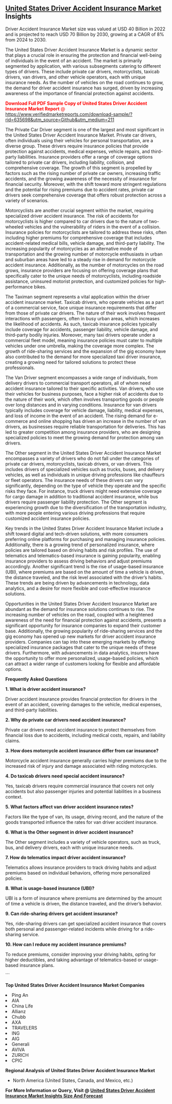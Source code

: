 <h2><a href="https://www.verifiedmarketreports.com/download-sample/?rid=635698&amp;utm_source=Github&amp;utm_medium=211" target="_blank">United States Driver Accident Insurance Market</a> Insights</h2><p>Driver Accident Insurance Market size was valued at USD 40 Billion in 2022 and is projected to reach USD 70 Billion by 2030, growing at a CAGR of 8% from 2024 to 2030.</p><p><p>The United States Driver Accident Insurance Market is a dynamic sector that plays a crucial role in ensuring the protection and financial well-being of individuals in the event of an accident. The market is primarily segmented by application, with various subsegments catering to different types of drivers. These include private car drivers, motorcyclists, taxicab drivers, van drivers, and other vehicle operators, each with unique insurance needs. As the number of vehicles on the road continues to grow, the demand for driver accident insurance has surged, driven by increasing awareness of the importance of financial protection against accidents. <p><span class=""><span style="color: #ff0000;"><strong>Download Full PDF Sample Copy of United States Driver Accident Insurance Market Report</strong> @ </span><a href="https://www.verifiedmarketreports.com/download-sample/?rid=635698&amp;utm_source=Github&amp;utm_medium=211" target="_blank">https://www.verifiedmarketreports.com/download-sample/?rid=635698&amp;utm_source=Github&amp;utm_medium=211</a></span></p></p><p>The Private Car Driver segment is one of the largest and most significant in the United States Driver Accident Insurance Market. Private car drivers, often individuals using their vehicles for personal transportation, are a diverse group. These drivers require insurance policies that provide protection against accidents, medical expenses, vehicle repairs, and third-party liabilities. Insurance providers offer a range of coverage options tailored to private car drivers, including liability, collision, and comprehensive coverage. The growth of this segment is propelled by factors such as the rising number of private car owners, increasing traffic accidents, and the growing awareness of the necessity of insurance for financial security. Moreover, with the shift toward more stringent regulations and the potential for rising premiums due to accident rates, private car drivers seek comprehensive coverage that offers robust protection across a variety of scenarios.<p>Motorcyclists are another crucial segment within the market, requiring specialized driver accident insurance. The risk of accidents for motorcyclists is higher compared to car drivers due to the nature of two-wheeled vehicles and the vulnerability of riders in the event of a collision. Insurance policies for motorcyclists are tailored to address these risks, often including higher premiums for comprehensive coverage that includes accident-related medical bills, vehicle damage, and third-party liability. The increasing popularity of motorcycles as an alternative mode of transportation and the growing number of motorcycle enthusiasts in urban and suburban areas have led to a steady rise in demand for motorcycle accident insurance. Additionally, as the number of motorcycles on the road grows, insurance providers are focusing on offering coverage plans that specifically cater to the unique needs of motorcyclists, including roadside assistance, uninsured motorist protection, and customized policies for high-performance bikes.<p>The Taximan segment represents a vital application within the driver accident insurance market. Taxicab drivers, who operate vehicles as a part of a commercial service, face unique insurance requirements that differ from those of private car drivers. The nature of their work involves frequent interactions with passengers, often in busy urban areas, which increases the likelihood of accidents. As such, taxicab insurance policies typically include coverage for accidents, passenger liability, vehicle damage, and third-party bodily injuries. Moreover, many taxi drivers operate under a commercial fleet model, meaning insurance policies must cater to multiple vehicles under one umbrella, making the coverage more complex. The growth of ride-sharing services and the expansion of the gig economy have also contributed to the demand for more specialized taxi driver insurance, creating a growing need for tailored solutions to protect these professionals.<p>The Van Driver segment encompasses a wide range of individuals, from delivery drivers to commercial transport operators, all of whom need accident insurance tailored to their specific activities. Van drivers, who use their vehicles for business purposes, face a higher risk of accidents due to the nature of their work, which often involves transporting goods or people over long distances and in varying conditions. Insurance for van drivers typically includes coverage for vehicle damage, liability, medical expenses, and loss of income in the event of an accident. The rising demand for e-commerce and online shopping has driven an increase in the number of van drivers, as businesses require reliable transportation for deliveries. This has led to greater competition among insurance providers, who are designing specialized policies to meet the growing demand for protection among van drivers.<p>The Other segment in the United States Driver Accident Insurance Market encompasses a variety of drivers who do not fall under the categories of private car drivers, motorcyclists, taxicab drivers, or van drivers. This includes drivers of specialized vehicles such as trucks, buses, and delivery vehicles, as well as individuals in unique driving professions like chauffeurs or fleet operators. The insurance needs of these drivers can vary significantly, depending on the type of vehicle they operate and the specific risks they face. For instance, truck drivers might need extensive coverage for cargo damage in addition to traditional accident insurance, while bus drivers require passenger liability protection. The Other segment is experiencing growth due to the diversification of the transportation industry, with more people entering various driving professions that require customized accident insurance policies.<p>Key trends in the United States Driver Accident Insurance Market include a shift toward digital and tech-driven solutions, with more consumers preferring online platforms for purchasing and managing insurance policies. Additionally, there is a growing trend of personalized insurance, where policies are tailored based on driving habits and risk profiles. The use of telematics and telematics-based insurance is gaining popularity, enabling insurance providers to assess driving behaviors and adjust premiums accordingly. Another significant trend is the rise of usage-based insurance (UBI), where premiums are based on the amount of time a vehicle is driven, the distance traveled, and the risk level associated with the driver’s habits. These trends are being driven by advancements in technology, data analytics, and a desire for more flexible and cost-effective insurance solutions.<p>Opportunities in the United States Driver Accident Insurance Market are abundant as the demand for insurance solutions continues to rise. The increasing number of vehicles on the road, coupled with a heightened awareness of the need for financial protection against accidents, presents a significant opportunity for insurance companies to expand their customer base. Additionally, the growing popularity of ride-sharing services and the gig economy has opened up new markets for driver accident insurance providers. Companies can tap into these emerging markets by offering specialized insurance packages that cater to the unique needs of these drivers. Furthermore, with advancements in data analytics, insurers have the opportunity to offer more personalized, usage-based policies, which can attract a wider range of customers looking for flexible and affordable options. <p><b>Frequently Asked Questions</b></p><p><b>1. What is driver accident insurance?</b></p><p>Driver accident insurance provides financial protection for drivers in the event of an accident, covering damages to the vehicle, medical expenses, and third-party liabilities.</p><p><b>2. Why do private car drivers need accident insurance?</b></p><p>Private car drivers need accident insurance to protect themselves from financial loss due to accidents, including medical costs, repairs, and liability claims.</p><p><b>3. How does motorcycle accident insurance differ from car insurance?</b></p><p>Motorcycle accident insurance generally carries higher premiums due to the increased risk of injury and damage associated with riding motorcycles.</p><p><b>4. Do taxicab drivers need special accident insurance?</b></p><p>Yes, taxicab drivers require commercial insurance that covers not only accidents but also passenger injuries and potential liabilities in a business context.</p><p><b>5. What factors affect van driver accident insurance rates?</b></p><p>Factors like the type of van, its usage, driving record, and the nature of the goods transported influence the rates for van driver accident insurance.</p><p><b>6. What is the Other segment in driver accident insurance?</b></p><p>The Other segment includes a variety of vehicle operators, such as truck, bus, and delivery drivers, each with unique insurance needs.</p><p><b>7. How do telematics impact driver accident insurance?</b></p><p>Telematics allows insurance providers to track driving habits and adjust premiums based on individual behaviors, offering more personalized policies.</p><p><b>8. What is usage-based insurance (UBI)?</b></p><p>UBI is a form of insurance where premiums are determined by the amount of time a vehicle is driven, the distance traveled, and the driver’s behavior.</p><p><b>9. Can ride-sharing drivers get accident insurance?</b></p><p>Yes, ride-sharing drivers can get specialized accident insurance that covers both personal and passenger-related incidents while driving for a ride-sharing service.</p><p><b>10. How can I reduce my accident insurance premiums?</b></p><p>To reduce premiums, consider improving your driving habits, opting for higher deductibles, and taking advantage of telematics-based or usage-based insurance plans.</p>```</p><p><strong>Top United States Driver Accident Insurance Market Companies</strong></p><div data-test-id=""><p><li>Ping An</li><li> AIA</li><li> China Life</li><li> Allianz</li><li> Chubb</li><li> AXA</li><li> TRAVELERS</li><li> ING</li><li> AIG</li><li> Generali</li><li> AVIVA</li><li> ZURICH</li><li> CPIC</li></p><div><strong>Regional Analysis of&nbsp;United States Driver Accident Insurance Market</strong></div><ul><li dir="ltr"><p dir="ltr">North America&nbsp;(United States, Canada, and Mexico, etc.)</p></li></ul><p><strong>For More Information or Query, Visit @&nbsp;</strong><strong><a href="https://www.verifiedmarketreports.com/product/driver-accident-insurance-market/?utm_source=Github&amp;utm_medium=211" target="_blank">United States Driver Accident Insurance Market Insights Size And Forecast</a></strong></p></div>
